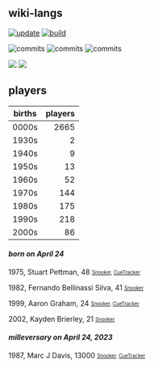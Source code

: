 ## wiki-langs
[![update](https://github.com/dreamerminsk/wiki-langs/actions/workflows/update-tables.yml/badge.svg)](https://github.com/dreamerminsk/wiki-langs/actions/workflows/update-tables.yml)
[![build](https://github.com/dreamerminsk/wiki-langs/actions/workflows/build.yml/badge.svg)](https://github.com/dreamerminsk/wiki-langs/actions/workflows/build.yml)

![commits](https://img.shields.io/github/commit-activity/y/dreamerminsk/wiki-langs)
![commits](https://img.shields.io/github/commit-activity/m/dreamerminsk/wiki-langs)
![commits](https://img.shields.io/github/commit-activity/w/dreamerminsk/wiki-langs)

![](https://img.shields.io/github/languages/code-size/dreamerminsk/wiki-langs)
![](https://img.shields.io/github/repo-size/dreamerminsk/wiki-langs)

## players
| births | players |
| :----: | ------: |
| 0000s | 2665 |
| 1930s | 2 |
| 1940s | 9 |
| 1950s | 13 |
| 1960s | 52 |
| 1970s | 144 |
| 1980s | 175 |
| 1990s | 218 |
| 2000s | 86 |

#### ***born on April 24***
1975, Stuart Pettman, 48 <sub><sup>[Snooker](http://www.snooker.org/res/index.asp?player=179), [CueTracker](http://cuetracker.net/Players/stuart-pettman/)</sup></sub>

1982, Fernando Bellinassi Silva, 41 <sub><sup>[Snooker](http://www.snooker.org/res/index.asp?player=2708)</sup></sub>

1999, Aaron Graham, 24 <sub><sup>[Snooker](http://www.snooker.org/res/index.asp?player=2259), [CueTracker](http://cuetracker.net/Players/aaron-graham/)</sup></sub>

2002, Kayden Brierley, 21 <sub><sup>[Snooker](http://www.snooker.org/res/index.asp?player=2483)</sup></sub>


#### ***milleversary on April 24, 2023***
1987, Marc J Davis, 13000 <sub><sup>[Snooker](http://www.snooker.org/res/index.asp?player=149), [CueTracker](http://cuetracker.net/Players/marc-davis/)</sup></sub>



